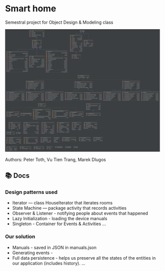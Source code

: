 # Smart home
Semestral project for Object Design &amp; Modeling class

![Class diagram](class-diagram.png)

Authors: Peter Toth, Vu Tien Trang, Marek Dlugos

## :books: Docs

### Design patterns used

- Iterator — class HouseIterator that iterates rooms
- State Machine — package activity that records activities
- Observer & Listener - notifying people about events that happened
- Lazy Initialization - loading the device manuals
- Singleton - Container for Events & Activities
...

### Our solution

- Manuals - saved in JSON in manuals.json
- Generating events - 
- Full data persistence - helps us preserve all the states of the entities in our application (includes history).
...
